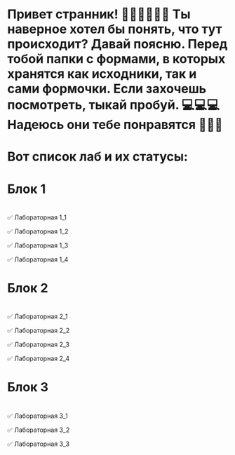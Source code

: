 # Привет странник! 🙋‍♂️🙋‍♂️🙋‍♂️ Ты наверное хотел бы понять, что тут происходит?  Давай поясню. Перед тобой папки с формами, в которых хранятся как исходники, так и сами формочки. Если захочешь посмотреть, тыкай пробуй. 💻💻💻 Надеюсь они тебе понравятся 💅💅💅
# Вот список лаб и их статусы:
# Блок 1
#
✅ Лабораторная 1_1 

✅ Лабораторная 1_2 

✅ Лабораторная 1_3 

✅ Лабораторная 1_4 
#
# Блок 2
#
✅ Лабораторная 2_1

✅ Лабораторная 2_2

✅ Лабораторная 2_3

✅ Лабораторная 2_4
#
# Блок 3
#
✅ Лабораторная 3_1

✅ Лабораторная 3_2

✅ Лабораторная 3_3
#
